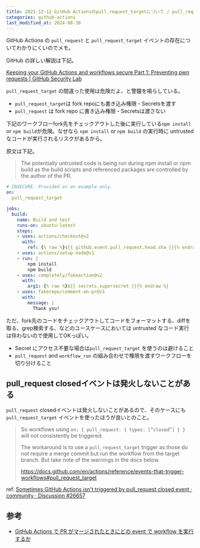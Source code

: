 ```yaml
---
title: 2021-12-12 GitHub Actionsのpull_request_targetについて / pull_request closedイベントは発火しないことがある
categories: github-actions
last_modified_at: 2024-08-30
---
```


GitHub Actions の `pull_request` と `pull_request_target` イベントの存在についてわかりにくいのでメモ。

GitHub の詳しい解説は下記。

[Keeping your GitHub Actions and workflows secure Part 1: Preventing pwn requests \| GitHub Security Lab](https://securitylab.github.com/research/github-actions-preventing-pwn-requests/)

`pull_request_target` の間違った使用は危険だよ、と警鐘を鳴らしている。

- `pull_request_target`は fork repoにも書き込み権限・Secretsを渡す
- `pull_request` は fork repo に書き込み権限・Secretsは渡さない

下記のワークフローfork先をチェックアウトした後に実行している`npm install` or `npm build`が危険。なぜなら `npm install` or `npm build` の実行時に untrusted なコードが実行されるリスクがあるから。

原文は下記。

> The potentially untrusted code is being run during npm install or npm build as the build scripts and referenced packages are controlled by the author of the PR.

```yaml
# INSECURE. Provided as an example only.
on:
  pull_request_target

jobs:
  build:
    name: Build and test
    runs-on: ubuntu-latest
    steps:
    - uses: actions/checkout@v2
      with:
        ref: {% raw %}${{ github.event.pull_request.head.sha }}{% endraw %}
    - uses: actions/setup-node@v1
    - run: |
        npm install
        npm build
    - uses: completely/fakeaction@v2
      with:
        arg1: {% raw %}${{ secrets.supersecret }}{% endraw %}
    - uses: fakerepo/comment-on-pr@v1
      with:
        message: |
          Thank you!
```

ただ、fork先のコードをチェックアウトしてコードをフォーマットする、diffを取る、grep検索する、などのユースケースにおいては untrusted なコード実行は伴わないので使用してOKっぽい。

- Secret にアクセス不要な場合は`pull_request_target` を使うのは避けること
- `pull_request` and `workflow_run` の組み合わせで権限を渡すワークフローを切り分けること

## pull_request closedイベントは発火しないことがある

`pull_request` closedイベントは発火しないことがあるので、そのケースにも`pull_request_target` イベントを使ったほうが良いとのこと。

> So workflows using `on: { pull_request: { types: [“closed”] } }` will not consistently be triggered.
>
> The workaround is to use a `pull_request_target` trigger as those do not require a merge commit but run the workflow from the target branch. But take note of the warnings in the docs below.
>
> <https://docs.github.com/en/actions/reference/events-that-trigger-workflows#pull_request_target>

ref. [Sometimes GitHub Actions isn't triggered by pull_request closed event · community · Discussion #26657](https://github.com/orgs/community/discussions/26657#discussioncomment-3252753)

## 参考

- [GitHub Actions で PR がマージされたときにどの event で workflow を実行するか](https://zenn.dev/shunsuke_suzuki/scraps/0bf756d44c22ad)
